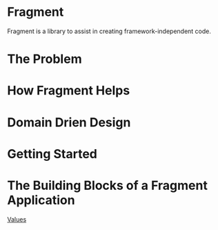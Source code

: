 # Fragment
Fragment is a library to assist in creating framework-independent code.

# The Problem

# How Fragment Helps

# Domain Drien Design

# Getting Started

# The Building Blocks of a Fragment Application
[Values](src/value/README.md)


